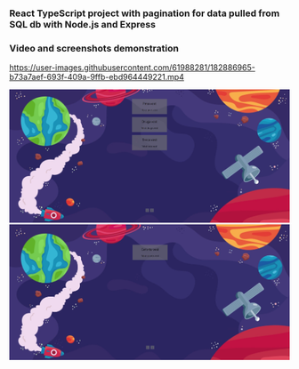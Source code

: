### React TypeScript project with pagination for data pulled from SQL db with Node.js and Express 
### Video and screenshots demonstration
https://user-images.githubusercontent.com/61988281/182886965-b73a7aef-693f-409a-9ffb-ebd964449221.mp4

![screen1](https://github.com/Djolen/ReactTsNodePagination/blob/master/demonatration/Screenshot_1.jpg?raw=true)
![screen1](https://github.com/Djolen/ReactTsNodePagination/blob/master/demonatration/Screenshot_2.jpg?raw=true)
